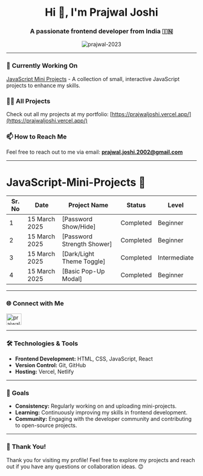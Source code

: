 <h1 align="center">Hi 👋, I'm Prajwal Joshi</h1>
<h3 align="center">A passionate frontend developer from India 🇮🇳</h3>

<p align="center">
  <img src="https://komarev.com/ghpvc/?username=prajwal-2023&label=Profile%20views&color=0e75b6&style=flat" alt="prajwal-2023" />
</p>


---

### 🔭 **Currently Working On**
[JavaScript Mini Projects](https://github.com/Prajwal-2023/JavaScript-Mini-Projects) - A collection of small, interactive JavaScript projects to enhance my skills.

### 👨‍💻 **All Projects**
Check out all my projects at my portfolio: [https://prajwaljoshi.vercel.app/](https://prajwaljoshi.vercel.app/)

### 📫 **How to Reach Me**
Feel free to reach out to me via email: **prajwal.joshi.2002@gmail.com**

---
# JavaScript-Mini-Projects 🚀

| Sr. No | Date         | Project Name                              | Status      | Level        |
|--------|--------------|-------------------------------------------|-------------|--------------|
| 1      | 15 March 2025| [Password Show/Hide]                 | Completed   | Beginner     |
| 2      | 15 March 2025| [Password Strength Shower]           | Completed   | Beginner     |
| 3      | 15 March 2025| [Dark/Light Theme Toggle]            | Completed   | Intermediate |
| 4      | 15 March 2025| [Basic Pop-Up Modal]                 | Completed   | Beginner     |

---

### 🌐 **Connect with Me**
<p align="left">
  <a href="https://linkedin.com/in/prajwal-joshi" target="blank">
    <img align="center" src="https://raw.githubusercontent.com/rahuldkjain/github-profile-readme-generator/master/src/images/icons/Social/linked-in-alt.svg" alt="prajwal-joshi" height="30" width="40" />
  </a>
</p>

---

### 🛠️ **Technologies & Tools**
- **Frontend Development:** HTML, CSS, JavaScript, React
- **Version Control:** Git, GitHub
- **Hosting:** Vercel, Netlify

---

### 🎯 **Goals**
- **Consistency:** Regularly working on and uploading mini-projects.
- **Learning:** Continuously improving my skills in frontend development.
- **Community:** Engaging with the developer community and contributing to open-source projects.

---

### 🙏 **Thank You!**
Thank you for visiting my profile! Feel free to explore my projects and reach out if you have any questions or collaboration ideas. 😊
